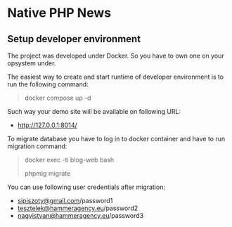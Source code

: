 # Native PHP News

## Setup developer environment

The project was developed under Docker. So you have to own one on your opsystem under.

The easiest way to create and start runtime of developer environment is to run the following command:

> docker compose up -d

Such way your demo site will be available on following URL:

- http://127.0.0.1:8014/

To migrate database you have to log in to docker container and have to run migration command:

> docker exec -ti blog-web bash
>
> phpmig migrate

You can use following user credentials after migration:
- sipiszoty@gmail.com/password1
- tesztelek@hammeragency.eu/password2
- nagyistvan@hammeragency.eu/password3


